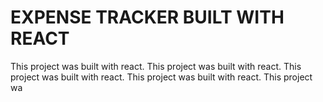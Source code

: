 # EXPENSE TRACKER BUILT WITH REACT

This project was built with react.
This project was built with react.
This project was built with react.
This project was built with react.
This project wa

